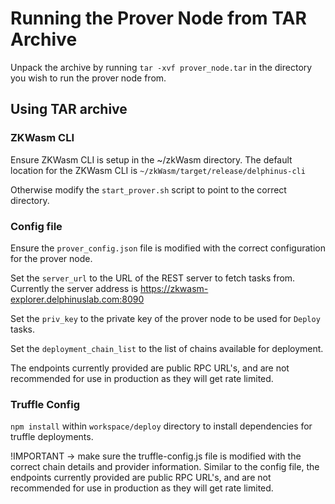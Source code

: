 # Running the Prover Node from TAR Archive

Unpack the archive by running `tar -xvf prover_node.tar` in the directory you wish to run the prover node from.

## Using TAR archive

### ZKWasm CLI

Ensure ZKWasm CLI is setup in the ~/zkWasm directory.
The default location for the ZKWasm CLI is `~/zkWasm/target/release/delphinus-cli`

Otherwise modify the `start_prover.sh` script to point to the correct directory.

### Config file

Ensure the `prover_config.json` file is modified with the correct configuration for the prover node.

Set the `server_url` to the URL of the REST server to fetch tasks from. Currently the server address is https://zkwasm-explorer.delphinuslab.com:8090

Set the `priv_key` to the private key of the prover node to be used for `Deploy` tasks.

Set the `deployment_chain_list` to the list of chains available for deployment.

The endpoints currently provided are public RPC URL's, and are not recommended for use in production as they will get rate limited.

### Truffle Config

`npm install` within `workspace/deploy` directory to install dependencies for truffle deployments.

!IMPORTANT -> make sure the truffle-config.js file is modified with the correct chain details and provider information.
Similar to the config file, the endpoints currently provided are public RPC URL's, and are not recommended for use in production as they will get rate limited.
